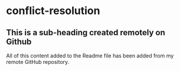 # conflict-resolution

## This is a sub-heading created remotely on Github

All of this content added to the Readme file has been added from my remote GitHub repository.
